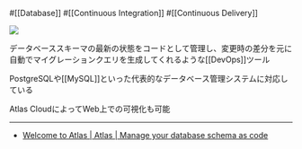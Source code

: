 #[[Database]] #[[Continuous Integration]] #[[Continuous Delivery]]

![](https://atlasgo.link/assets/atlas-logo.svg)

データベーススキーマの最新の状態をコードとして管理し、変更時の差分を元に自動でマイグレーションクエリを生成してくれるような[[DevOps]]ツール

PostgreSQLや[[MySQL]]といった代表的なデータベース管理システムに対応している

Atlas CloudによってWeb上での可視化も可能

---

- [Welcome to Atlas | Atlas | Manage your database schema as code](https://atlasgo.io/docs)
